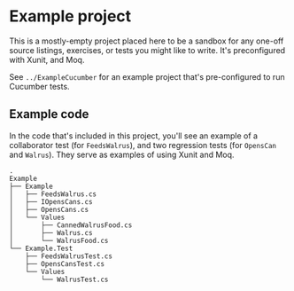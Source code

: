 # Example project

This is a mostly-empty project placed here to be a sandbox for any one-off
source listings, exercises, or tests you might like to write. It's preconfigured
with Xunit, and Moq.

See `../ExampleCucumber` for an example project that's pre-configured to run
Cucumber tests.

## Example code

In the code that's included in this project, you'll see an example of a
collaborator test (for `FeedsWalrus`), and two regression tests (for `OpensCan`
and `Walrus`). They serve as examples of using Xunit and Moq.

```
.
Example
├── Example
│   ├── FeedsWalrus.cs
│   ├── IOpensCans.cs
│   ├── OpensCans.cs
│   └── Values
│       ├── CannedWalrusFood.cs
│       ├── Walrus.cs
│       └── WalrusFood.cs
└── Example.Test
    ├── FeedsWalrusTest.cs
    ├── OpensCansTest.cs
    └── Values
        └── WalrusTest.cs
```
